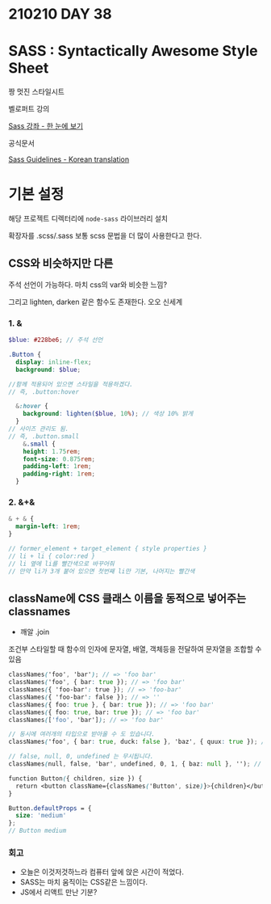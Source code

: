 # 210210 DAY 38

# SASS : Syntactically Awesome Style Sheet

짱 멋진 스타일시트

벨로퍼트 강의

[Sass 강좌 - 한 눈에 보기](https://velopert.com/1712)

공식문서

[Sass Guidelines - Korean translation](https://sass-guidelin.es/ko/)

# 기본 설정

해당 프로젝트 디렉터리에 `node-sass` 라이브러리 설치

확장자를 .scss/.sass 보통 scss 문법을 더 많이 사용한다고 한다.

## CSS와 비슷하지만 다른

주석 선언이 가능하다. 마치 css의 var와 비슷한 느낌?

그리고 lighten, darken 같은 함수도 존재한다. 오오 신세계

### 1. &

```scss
$blue: #228be6; // 주석 선언

.Button {
  display: inline-flex;
  background: $blue;

//함께 적용되어 있으면 스타일을 적용하겠다.
// 즉, .button:hover

  &:hover {
    background: lighten($blue, 10%); // 색상 10% 밝게
  }
// 사이즈 관리도 됨.
// 즉, .button.small
	&.small {
    height: 1.75rem;
    font-size: 0.875rem;
    padding-left: 1rem;
    padding-right: 1rem;
  }
```

### 2. &+&

```scss
& + & {
  margin-left: 1rem;
}

// former_element + target_element { style properties }
// li + li { color:red }
// li 옆에 li를 빨간색으로 바꾸어줘
// 만약 li가 3개 붙어 있으면 첫번째 li만 기본, 나머지는 빨간색
```

## className에 CSS 클래스 이름을 동적으로 넣어주는 classnames

- 깨알 .join

조건부 스타일할 때 함수의 인자에 문자열, 배열, 객체등을 전달하여 문자열을 조합할 수 있음

```scss
classNames('foo', 'bar'); // => 'foo bar'
classNames('foo', { bar: true }); // => 'foo bar'
classNames({ 'foo-bar': true }); // => 'foo-bar'
classNames({ 'foo-bar': false }); // => ''
classNames({ foo: true }, { bar: true }); // => 'foo bar'
classNames({ foo: true, bar: true }); // => 'foo bar'
classNames(['foo', 'bar']); // => 'foo bar'

// 동시에 여러개의 타입으로 받아올 수 도 있습니다.
classNames('foo', { bar: true, duck: false }, 'baz', { quux: true }); // => 'foo bar baz quux'

// false, null, 0, undefined 는 무시됩니다.
classNames(null, false, 'bar', undefined, 0, 1, { baz: null }, ''); // => 'bar 1'
```

```scss
function Button({ children, size }) {
  return <button className={classNames('Button', size)}>{children}</button>;
}

Button.defaultProps = {
  size: 'medium'
};
// Button medium
```

### 회고

- 오늘은 이것저것하느라 컴퓨터 앞에 앉은 시간이 적었다.
- SASS는 마치 움직이는 CSS같은 느낌이다.
- JS에서 리액트 만난 기분?
